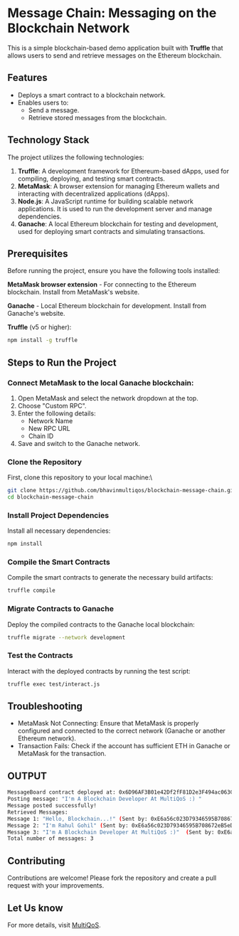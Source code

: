 # Message Chain: Messaging on the Blockchain Network

This is a simple blockchain-based demo application built with **Truffle** that allows users to send and retrieve messages on the Ethereum blockchain.

## Features
- Deploys a smart contract to a blockchain network.
- Enables users to:
  - Send a message.
  - Retrieve stored messages from the blockchain.

## Technology Stack
The project utilizes the following technologies:

1. **Truffle**: A development framework for Ethereum-based dApps, used for compiling, deploying, and testing smart contracts.
2. **MetaMask**: A browser extension for managing Ethereum wallets and interacting with decentralized applications (dApps).
3. **Node.js**: A JavaScript runtime for building scalable network applications. It is used to run the development server and manage dependencies.
4. **Ganache**: A local Ethereum blockchain for testing and development, used for deploying smart contracts and simulating transactions.

## Prerequisites
Before running the project, ensure you have the following tools installed:

**MetaMask browser extension** - For connecting to the Ethereum blockchain.
Install from MetaMask's website.

**Ganache** - Local Ethereum blockchain for development.
Install from Ganache's website.

**Truffle** (v5 or higher):
   ```bash
   npm install -g truffle
```
## Steps to Run the Project
### Connect MetaMask to the local Ganache blockchain:

1. Open MetaMask and select the network dropdown at the top.
2. Choose "Custom RPC".
3. Enter the following details:
    - Network Name
    - New RPC URL
    - Chain ID
4. Save and switch to the Ganache network.

### Clone the Repository
First, clone this repository to your local machine:\
```bash
git clone https://github.com/bhavinmultiqos/blockchain-message-chain.git
cd blockchain-message-chain
```
### Install Project Dependencies
Install all necessary dependencies:
```bash
npm install
```
 
### Compile the Smart Contracts
Compile the smart contracts to generate the necessary build artifacts:
```bash
truffle compile
```

### Migrate Contracts to Ganache
Deploy the compiled contracts to the Ganache local blockchain:
```bash
truffle migrate --network development
```
### Test the Contracts
Interact with the deployed contracts by running the test script:
```bash
truffle exec test/interact.js
```

## Troubleshooting
* MetaMask Not Connecting: Ensure that MetaMask is properly configured and connected to the correct network (Ganache or another Ethereum network).
* Transaction Fails: Check if the account has sufficient ETH in Ganache or MetaMask for the transaction.

## OUTPUT
```bash
MessageBoard contract deployed at: 0x6D96AF3B01e42Df2fF81D2e3F494ac063C2B52fB
Posting message: "I'm A Blockchain Developer At MultiQoS :) "
Message posted successfully!
Retrieved Messages:
Message 1: "Hello, Blockchain...!" (Sent by: 0xE6a56c023D79346595B708672eB5eDC10F71925d)
Message 2: "I'm Rahul Gohil" (Sent by: 0xE6a56c023D79346595B708672eB5eDC10F71925d)
Message 3: "I'm A Blockchain Developer At MultiQoS :)"  (Sent by: 0xE6a56c023D79346595B708672eB5eDC10F71925d)
Total number of messages: 3
```

## Contributing

Contributions are welcome! Please fork the repository and create a pull request with your improvements.

## Let Us know
For more details, visit [MultiQoS](https://multiqos.com/).






